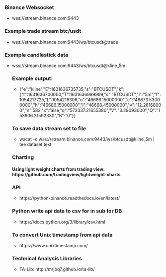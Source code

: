 <h3>Binance Websocket</h2>
<ul><li>wss://stream.binance.com:9443</li></ul>

<h3>Example trade stream btc/usdt</h3>
<ul><li>wss://stream.binance.com:9443/ws/btcusdt@trade</li></ul>

<h3>Example candlestick data</h3>
<ul><li>wss://stream.binance.com:9443/ws/btcusdt@kline_5m

<h3>Example output: </h3>
<ul><li>{"e":"kline","E":1631636735735,"s":"BTCUSDT","k":{"t":1631636700000,"T":1631636999999,"s":"BTCUSDT","i":"5m","f":1054217725,"L":1054218306,"o":"46686.15000000","c":"46673.53000000","h":"46686.15000000","l":"46668.45000000","v":"12.26168000","n":582,"x":false,"q":"572337.21655380","V":"3.29093000","Q":"153606.31592330","B":"0"}}</ul></li>

<h3>To save data stream set to file</h3>
<ul><li>wscat -c wss://stream.binance.com:9443/ws/btcusdt@kline_5m | tee dataset.text</ul></li>

<h3>Charting</h3>
<h4>Using light weight charts from trading view: https://github.com/tradingview/lightweight-charts</h4>

<h3>API</h3>
<ul><li>https://python-binance.readthedocs.io/en/latest/</li></ul>

<h3>Python write api data to csv for in sub for DB</h3>
<ul><li>https://docs.python.org/3/library/csv.html</li></ul>

<h3>To convert Unix timestamp from api data</h3>
<ul><li>https://www.unixtimestamp.com/</li></ul>

<h3>Technical Analysis Libraries</h3>
<ul><li>TA-Lib: http://mrjbq7.github.io/ta-lib/</li></ul>
